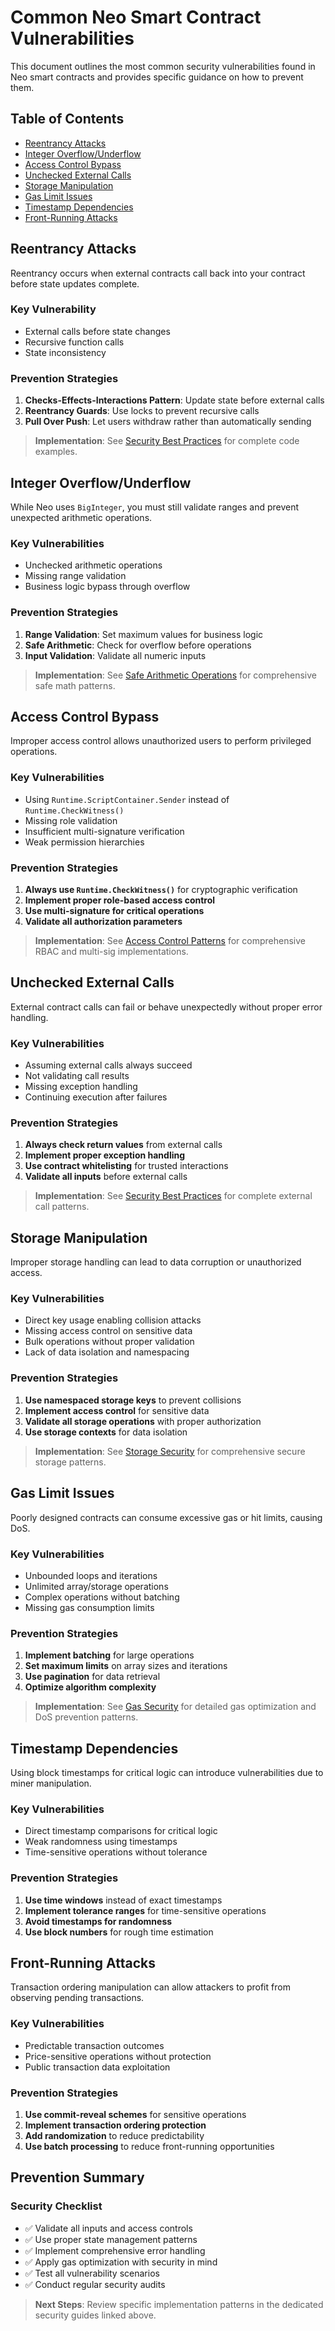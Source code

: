 # Common Neo Smart Contract Vulnerabilities

This document outlines the most common security vulnerabilities found in Neo smart contracts and provides specific guidance on how to prevent them.

## Table of Contents

- [Reentrancy Attacks](#reentrancy-attacks)
- [Integer Overflow/Underflow](#integer-overflowunderflow)
- [Access Control Bypass](#access-control-bypass)
- [Unchecked External Calls](#unchecked-external-calls)
- [Storage Manipulation](#storage-manipulation)
- [Gas Limit Issues](#gas-limit-issues)
- [Timestamp Dependencies](#timestamp-dependencies)
- [Front-Running Attacks](#front-running-attacks)

## Reentrancy Attacks

Reentrancy occurs when external contracts call back into your contract before state updates complete.

### Key Vulnerability
- External calls before state changes
- Recursive function calls
- State inconsistency

### Prevention Strategies
1. **Checks-Effects-Interactions Pattern**: Update state before external calls
2. **Reentrancy Guards**: Use locks to prevent recursive calls
3. **Pull Over Push**: Let users withdraw rather than automatically sending

> **Implementation**: See [Security Best Practices](security-best-practices.md#reentrancy-protection) for complete code examples.

## Integer Overflow/Underflow

While Neo uses `BigInteger`, you must still validate ranges and prevent unexpected arithmetic operations.

### Key Vulnerabilities
- Unchecked arithmetic operations
- Missing range validation
- Business logic bypass through overflow

### Prevention Strategies
1. **Range Validation**: Set maximum values for business logic
2. **Safe Arithmetic**: Check for overflow before operations
3. **Input Validation**: Validate all numeric inputs

> **Implementation**: See [Safe Arithmetic Operations](safe-arithmetic.md) for comprehensive safe math patterns.

## Access Control Bypass

Improper access control allows unauthorized users to perform privileged operations.

### Key Vulnerabilities
- Using `Runtime.ScriptContainer.Sender` instead of `Runtime.CheckWitness()`
- Missing role validation
- Insufficient multi-signature verification
- Weak permission hierarchies

### Prevention Strategies
1. **Always use `Runtime.CheckWitness()`** for cryptographic verification
2. **Implement proper role-based access control**
3. **Use multi-signature for critical operations**
4. **Validate all authorization parameters**

> **Implementation**: See [Access Control Patterns](access-control-patterns.md) for comprehensive RBAC and multi-sig implementations.

## Unchecked External Calls

External contract calls can fail or behave unexpectedly without proper error handling.

### Key Vulnerabilities
- Assuming external calls always succeed
- Not validating call results
- Missing exception handling
- Continuing execution after failures

### Prevention Strategies
1. **Always check return values** from external calls
2. **Implement proper exception handling**
3. **Use contract whitelisting** for trusted interactions
4. **Validate all inputs** before external calls

> **Implementation**: See [Security Best Practices](security-best-practices.md#safe-contract-calls) for complete external call patterns.

## Storage Manipulation

Improper storage handling can lead to data corruption or unauthorized access.

### Key Vulnerabilities
- Direct key usage enabling collision attacks
- Missing access control on sensitive data
- Bulk operations without proper validation
- Lack of data isolation and namespacing

### Prevention Strategies
1. **Use namespaced storage keys** to prevent collisions
2. **Implement access control** for sensitive data
3. **Validate all storage operations** with proper authorization
4. **Use storage contexts** for data isolation

> **Implementation**: See [Storage Security](storage-security.md) for comprehensive secure storage patterns.

## Gas Limit Issues

Poorly designed contracts can consume excessive gas or hit limits, causing DoS.

### Key Vulnerabilities
- Unbounded loops and iterations
- Unlimited array/storage operations
- Complex operations without batching
- Missing gas consumption limits

### Prevention Strategies
1. **Implement batching** for large operations
2. **Set maximum limits** on array sizes and iterations
3. **Use pagination** for data retrieval
4. **Optimize algorithm complexity**

> **Implementation**: See [Gas Security](gas-security.md) for detailed gas optimization and DoS prevention patterns.

## Timestamp Dependencies

Using block timestamps for critical logic can introduce vulnerabilities due to miner manipulation.

### Key Vulnerabilities
- Direct timestamp comparisons for critical logic
- Weak randomness using timestamps
- Time-sensitive operations without tolerance

### Prevention Strategies
1. **Use time windows** instead of exact timestamps
2. **Implement tolerance ranges** for time-sensitive operations
3. **Avoid timestamps for randomness**
4. **Use block numbers** for rough time estimation

## Front-Running Attacks

Transaction ordering manipulation can allow attackers to profit from observing pending transactions.

### Key Vulnerabilities
- Predictable transaction outcomes
- Price-sensitive operations without protection
- Public transaction data exploitation

### Prevention Strategies
1. **Use commit-reveal schemes** for sensitive operations
2. **Implement transaction ordering protection**
3. **Add randomization** to reduce predictability
4. **Use batch processing** to reduce front-running opportunities

## Prevention Summary

### Security Checklist
- ✅ Validate all inputs and access controls
- ✅ Use proper state management patterns
- ✅ Implement comprehensive error handling
- ✅ Apply gas optimization with security in mind
- ✅ Test all vulnerability scenarios
- ✅ Conduct regular security audits

> **Next Steps**: Review specific implementation patterns in the dedicated security guides linked above.